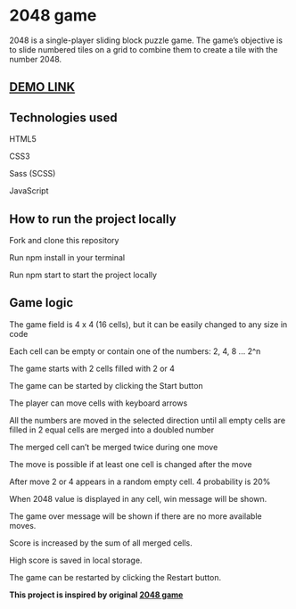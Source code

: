 # **2048 game**
2048 is a single-player sliding block puzzle game. The game’s objective is to slide numbered tiles on a grid to combine them to create a tile with the number 2048.

## [**DEMO LINK**](https://vikachereushenko.github.io/2048/)

## **Technologies used**

HTML5

CSS3

Sass (SCSS)

JavaScript

## **How to run the project locally**

Fork and clone this repository

Run npm install in your terminal

Run npm start to start the project locally

## **Game logic**

The game field is 4 x 4 (16 cells), but it can be easily changed to any size in code

Each cell can be empty or contain one of the numbers: 2, 4, 8 ... 2^n

The game starts with 2 cells filled with 2 or 4

The game can be started by clicking the Start button

The player can move cells with keyboard arrows

All the numbers are moved in the selected direction until all empty cells are filled in
2 equal cells are merged into a doubled number

The merged cell can’t be merged twice during one move

The move is possible if at least one cell is changed after the move

After move 2 or 4 appears in a random empty cell. 4 probability is 20%

When 2048 value is displayed in any cell, win message will be shown.

The game over message will be shown if there are no more available moves.

Score is increased by the sum of all merged cells.

High score is saved in local storage.

The game can be restarted by clicking the Restart button.

**This project is inspired by original [2048 game](https://play2048.co/)**
